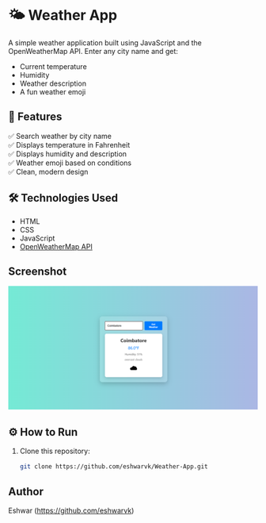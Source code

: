 # 🌤️ Weather App

A simple weather application built using JavaScript and the OpenWeatherMap API. Enter any city name and get:

- Current temperature
- Humidity
- Weather description
- A fun weather emoji

## 🚀 Features

✅ Search weather by city name  
✅ Displays temperature in Fahrenheit  
✅ Displays humidity and description  
✅ Weather emoji based on conditions  
✅ Clean, modern design

## 🛠️ Technologies Used

- HTML
- CSS
- JavaScript
- [OpenWeatherMap API](https://openweathermap.org/api)


## Screenshot

![Screenshot of Weather App](Screenshot.png)
## ⚙️ How to Run

1. Clone this repository:

   ```bash
   git clone https://github.com/eshwarvk/Weather-App.git

## Author

Eshwar
(https://github.com/eshwarvk)

